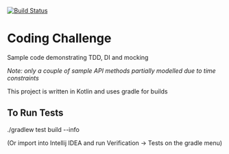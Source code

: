 [![Build Status](https://travis-ci.com/majikandy/15marketing_test.svg?branch=master)](https://travis-ci.com/majikandy/15marketing_test)

# Coding Challenge

Sample code demonstrating TDD, DI and mocking

*Note: only a couple of sample API methods partially modelled due to time constraints*

This project is written in Kotlin and uses gradle for builds

## To Run Tests

./gradlew test build --info

(Or import into Intellij IDEA and run Verification -> Tests on the gradle menu)

